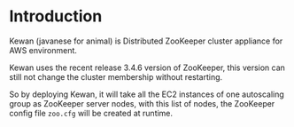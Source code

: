 Introduction
============
Kewan (javanese for animal) is Distributed ZooKeeper cluster appliance for AWS environment.

Kewan uses the recent release 3.4.6 version of ZooKeeper, this version can still not change the cluster membership without restarting.

So by deploying Kewan, it will take all the EC2 instances of one autoscaling group as ZooKeeper server nodes, with this list of nodes, the ZooKeeper config file ```zoo.cfg``` will be created at runtime.
